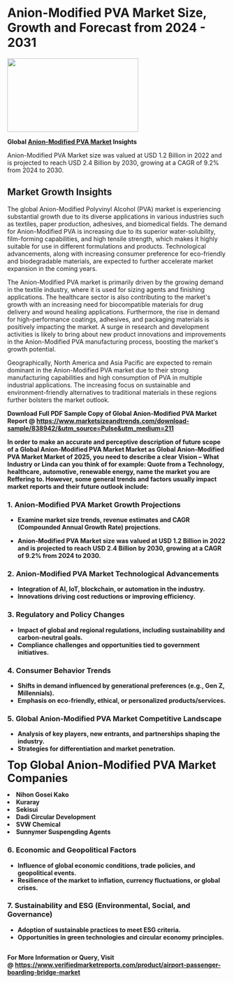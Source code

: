 <H1>Anion-Modified PVA Market Size, Growth and Forecast from 2024 - 2031</H1><img class="aligncenter size-medium wp-image-584254" src="https://thirdeyenews.in/wp-content/uploads/2024/09/Global-Market-Research-300x168.jpeg" alt="" width="300" height="168" /><p><strong>Global&nbsp;<a href="https://www.marketsizeandtrends.com/download-sample/838942/&amp;utm_source=Pulse&amp;utm_medium=211">Anion-Modified PVA Market</a> Insights</strong></p><p>Anion-Modified PVA Market size was valued at USD 1.2 Billion in 2022 and is projected to reach USD 2.4 Billion by 2030, growing at a CAGR of 9.2% from 2024 to 2030.</p><p><h2>Market Growth Insights</h2> <p>The global Anion-Modified Polyvinyl Alcohol (PVA) market is experiencing substantial growth due to its diverse applications in various industries such as textiles, paper production, adhesives, and biomedical fields. The demand for Anion-Modified PVA is increasing due to its superior water-solubility, film-forming capabilities, and high tensile strength, which makes it highly suitable for use in different formulations and products. Technological advancements, along with increasing consumer preference for eco-friendly and biodegradable materials, are expected to further accelerate market expansion in the coming years.</p> <p><strong></strong></p> <p>The Anion-Modified PVA market is primarily driven by the growing demand in the textile industry, where it is used for sizing agents and finishing applications. The healthcare sector is also contributing to the market's growth with an increasing need for biocompatible materials for drug delivery and wound healing applications. Furthermore, the rise in demand for high-performance coatings, adhesives, and packaging materials is positively impacting the market. A surge in research and development activities is likely to bring about new product innovations and improvements in the Anion-Modified PVA manufacturing process, boosting the market's growth potential.</p> <p>Geographically, North America and Asia Pacific are expected to remain dominant in the Anion-Modified PVA market due to their strong manufacturing capabilities and high consumption of PVA in multiple industrial applications. The increasing focus on sustainable and environment-friendly alternatives to traditional materials in these regions further bolsters the market outlook.</p> <p><strong></p><p><span class=""><strong>Download Full PDF Sample Copy of Global Anion-Modified PVA Market Report</strong> @ <a href="https://www.marketsizeandtrends.com/download-sample/838942/&amp;utm_source=Pulse&amp;utm_medium=211" target="_blank">https://www.marketsizeandtrends.com/download-sample/838942/&amp;utm_source=Pulse&amp;utm_medium=211</a></span></p><p>In order to make an accurate and perceptive description of future scope of a Global&nbsp;Anion-Modified PVA Market Market as Global&nbsp;Anion-Modified PVA Market Market of 2025, you need to describe a clear Vision &ndash; What Industry or Linda can you think of for example: Quote from a Technology, healthcare, automotive, renewable energy, name the market you are Reffering to. However, some general trends and factors usually impact market reports and their future outlook include:</p><h3>1.&nbsp;<strong>Anion-Modified PVA Market Growth Projections</strong></h3><ul><li>Examine market size trends, revenue estimates and CAGR (Compounded Annual Growth Rate) projections.</li><li><p>Anion-Modified PVA Market size was valued at USD 1.2 Billion in 2022 and is projected to reach USD 2.4 Billion by 2030, growing at a CAGR of 9.2% from 2024 to 2030.</p></li></ul><h3>2.&nbsp;<strong>Anion-Modified PVA Market Technological Advancements</strong></h3><ul><li>Integration of AI, IoT, blockchain, or automation in the industry.</li><li>Innovations driving cost reductions or improving efficiency.</li></ul><h3>3.&nbsp;<strong>Regulatory and Policy Changes</strong></h3><ul><li>Impact of global and regional regulations, including sustainability and carbon-neutral goals.</li><li>Compliance challenges and opportunities tied to government initiatives.</li></ul><h3>4.&nbsp;<strong>Consumer Behavior Trends</strong></h3><ul><li>Shifts in demand influenced by generational preferences (e.g., Gen Z, Millennials).</li><li>Emphasis on eco-friendly, ethical, or personalized products/services.</li></ul><h3>5.&nbsp;<strong>Global Anion-Modified PVA Market Competitive Landscape</strong></h3><ul><li>Analysis of key players, new entrants, and partnerships shaping the industry.</li><li>Strategies for differentiation and market penetration.</li></ul><p data-pm-slice="1 1 []"><span style="color: inherit; font-family: inherit; font-size: 25px;">Top Global Anion-Modified PVA Market Companies</span></p><div class="" data-test-id=""><p><li>Nihon Gosei Kako</li><li> Kuraray</li><li> Sekisui</li><li> Dadi Circular Development</li><li> SVW Chemical</li><li> Sunnymer Suspengding Agents</li></p></div><h3>6.&nbsp;<strong>Economic and Geopolitical Factors</strong></h3><ul><li>Influence of global economic conditions, trade policies, and geopolitical events.</li><li>Resilience of the market to inflation, currency fluctuations, or global crises.</li></ul><h3>7.&nbsp;<strong>Sustainability and ESG (Environmental, Social, and Governance)</strong></h3><ul><li>Adoption of sustainable practices to meet ESG criteria.</li><li>Opportunities in green technologies and circular economy principles.</li></ul><h2><strong style="font-size: 14px;">For More Information or Query, Visit @&nbsp;</strong><a style="background-color: #ffffff; font-size: 14px;" href="https://www.marketsizeandtrends.com/report/anion-modified-pva-market/" target="_blank">https://www.verifiedmarketreports.com/product/airport-passenger-boarding-bridge-market</a></h2>
